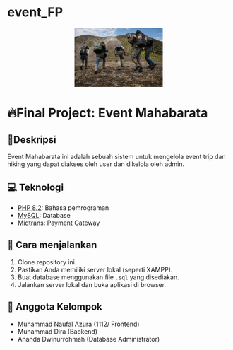 # event_FP
<p style="text-align: center;">
    <img src="dashboard/img/pendaki.jpg" width="200" alt="mahabarata">
</p>
 
# 🔥Final Project: Event Mahabarata 
## 📝Deskripsi
Event Mahabarata ini adalah sebuah sistem untuk mengelola event trip dan hiking yang dapat diakses oleh user dan dikelola oleh admin.

## 💻 Teknologi
- [PHP 8.2](https://www.php.net/): Bahasa pemrograman
- [MySQL](https://www.mysql.com/): Database
- [Midtrans](https://simulator.sandbox.midtrans.com/): Payment Gateway

## 🚀 Cara menjalankan
1. Clone repository ini.
2. Pastikan Anda memiliki server lokal (seperti XAMPP).
3. Buat database menggunakan file `.sql` yang disediakan.
4. Jalankan server lokal dan buka aplikasi di browser.

## 👥 Anggota Kelompok
- Muhammad Naufal Azura (1112/ Frontend)
- Muhammad Dira (Backend)
- Ananda Dwinurrohmah (Database Administrator)
 
